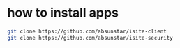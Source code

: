 # how to install apps

```sh
git clone https://github.com/absunstar/isite-client
git clone https://github.com/absunstar/isite-security
```